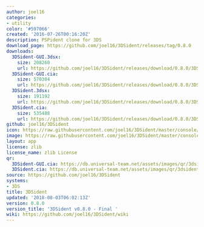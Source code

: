```yaml
---
author: joel16
categories:
- utility
color: '#597066'
created: '2016-07-26T00:16:20Z'
description: PSPident clone for 3DS
download_page: https://github.com/joel16/3DSident/releases/tag/0.8.0
downloads:
  3DSident-GUI.3dsx:
    size: 208260
    url: https://github.com/joel16/3DSident/releases/download/0.8.0/3DSident-GUI.3dsx
  3DSident-GUI.cia:
    size: 570304
    url: https://github.com/joel16/3DSident/releases/download/0.8.0/3DSident-GUI.cia
  3DSident.3dsx:
    size: 191192
    url: https://github.com/joel16/3DSident/releases/download/0.8.0/3DSident.3dsx
  3DSident.cia:
    size: 535488
    url: https://github.com/joel16/3DSident/releases/download/0.8.0/3DSident.cia
github: joel16/3DSident
icon: https://raw.githubusercontent.com/joel16/3DSident/master/console/res/icon.png
image: https://raw.githubusercontent.com/joel16/3DSident/master/console/res/banner.png
layout: app
license: zlib
license_name: zlib License
qr:
  3DSident-GUI.cia: https://db.universal-team.net/assets/images/qr/3dsident-gui.cia.png
  3DSident.cia: https://db.universal-team.net/assets/images/qr/3dsident.cia.png
source: https://github.com/joel16/3DSident
systems:
- 3DS
title: 3DSident
updated: '2018-08-03T06:02:13Z'
version: 0.8.0
version_title: '3DSident v0.8.0 - Final '
wiki: https://github.com/joel16/3DSident/wiki
---
```


